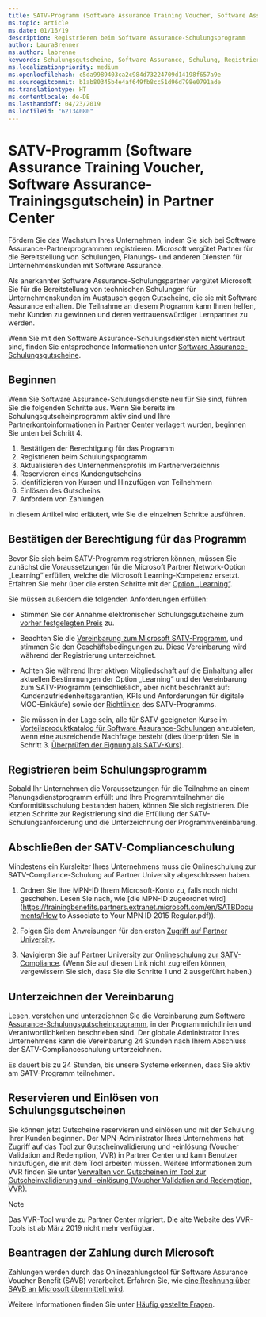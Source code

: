 ```yaml
---
title: SATV-Programm (Software Assurance Training Voucher, Software Assurance-Schulungsgutschein) in Partner Center | Partner Center
ms.topic: article
ms.date: 01/16/19
description: Registrieren beim Software Assurance-Schulungsprogramm
author: LauraBrenner
ms.author: labrenne
keywords: Schulungsgutscheine, Software Assurance, Schulung, Registrieren bei SATV, SATV
ms.localizationpriority: medium
ms.openlocfilehash: c5da9989403ca2c984d73224709d14198f657a9e
ms.sourcegitcommit: b1ab80345b4e4af649fb8cc51d96d798e0791ade
ms.translationtype: HT
ms.contentlocale: de-DE
ms.lasthandoff: 04/23/2019
ms.locfileid: "62134080"
---
```

# <a name="software-assurance-training-voucher-satv-program-in-partner-center"></a>SATV-Programm (Software Assurance Training Voucher, Software Assurance-Trainingsgutschein) in Partner Center

Fördern Sie das Wachstum Ihres Unternehmen, indem Sie sich bei Software Assurance-Partnerprogrammen registrieren. Microsoft vergütet Partner für die Bereitstellung von Schulungen, Planungs- und anderen Diensten für Unternehmenskunden mit Software Assurance. 

Als anerkannter Software Assurance-Schulungspartner vergütet Microsoft Sie für die Bereitstellung von technischen Schulungen für Unternehmenskunden im Austausch gegen Gutscheine, die sie mit Software Assurance erhalten. Die Teilnahme an diesem Programm kann Ihnen helfen, mehr Kunden zu gewinnen und deren vertrauenswürdiger Lernpartner zu werden.

Wenn Sie mit den Software Assurance-Schulungsdiensten nicht vertraut sind, finden Sie entsprechende Informationen unter [Software Assurance-Schulungsgutscheine](https://trainingbenefits.partners.extranet.microsoft.com/en/SATV/Pages/default.aspx).

## <a name="get-started"></a>Beginnen

Wenn Sie Software Assurance-Schulungsdienste neu für Sie sind, führen Sie die folgenden Schritte aus. Wenn Sie bereits im Schulungsgutscheinprogramm aktiv sind und Ihre Partnerkontoinformationen in Partner Center verlagert wurden, beginnen Sie unten bei Schritt 4. 

1. Bestätigen der Berechtigung für das Programm
2. Registrieren beim Schulungsprogramm
3. Aktualisieren des Unternehmensprofils im Partnerverzeichnis
4. Reservieren eines Kundengutscheins
5. Identifizieren von Kursen und Hinzufügen von Teilnehmern
6. Einlösen des Gutscheins
7. Anfordern von Zahlungen

In diesem Artikel wird erläutert, wie Sie die einzelnen Schritte ausführen.

## <a name="confirm-program-eligibility"></a>Bestätigen der Berechtigung für das Programm

Bevor Sie sich beim SATV-Programm registrieren können, müssen Sie zunächst die Voraussetzungen für die Microsoft Partner Network-Option „Learning“ erfüllen, welche die Microsoft Learning-Kompetenz ersetzt. Erfahren Sie mehr über die ersten Schritte mit der [Option „Learning“](https://partner.microsoft.com/en-US/marketing/details/learning-option-enrollment#/).

Sie müssen außerdem die folgenden Anforderungen erfüllen:

- Stimmen Sie der Annahme elektronischer Schulungsgutscheine zum [ vorher festgelegten Preis](https://partner.microsoft.com/en-US/membership/satv-voucher-pricing) zu.

- Beachten Sie die [Vereinbarung zum Microsoft SATV-Programm](https://aka.ms/satv_legal_agreement), und stimmen Sie den Geschäftsbedingungen zu. Diese Vereinbarung wird während der Registrierung unterzeichnet. 

- Achten Sie während Ihrer aktiven Mitgliedschaft auf die Einhaltung aller aktuellen Bestimmungen der Option „Learning“ und der Vereinbarung zum SATV-Programm (einschließlich, aber nicht beschränkt auf: Kundenzufriedenheitsgarantien, KPIs und Anforderungen für digitale MOC-Einkäufe) sowie der [Richtlinien](https://trainingbenefits.partners.extranet.microsoft.com/en/SATV/Pages/ProgramPolicies.aspx) des SATV-Programms.

- Sie müssen in der Lage sein, alle für SATV geeigneten Kurse im [Vorteilsproduktkatalog für Software Assurance-Schulungen](https://aka.ms/SATV_catalog) anzubieten, wenn eine ausreichende Nachfrage besteht (dies überprüfen Sie in Schritt 3. [Überprüfen der Eignung als SATV-Kurs](https://trainingbenefits.partners.extranet.microsoft.com/en/SATV/Pages/ConfirmEligibility.aspx)).

## <a name="enroll-in-the-training-program"></a>Registrieren beim Schulungsprogramm

Sobald Ihr Unternehmen die Voraussetzungen für die Teilnahme an einem Planungsdienstprogramm erfüllt und Ihre Programmteilnehmer die Konformitätsschulung bestanden haben, können Sie sich registrieren. Die letzten Schritte zur Registrierung sind die Erfüllung der SATV-Schulungsanforderung und die Unterzeichnung der Programmvereinbarung.  

## <a name="complete-the-satv-compliance-training"></a>Abschließen der SATV-Complianceschulung

Mindestens ein Kursleiter Ihres Unternehmens muss die Onlineschulung zur SATV-Compliance-Schulung auf Partner University abgeschlossen haben.
 
1. Ordnen Sie Ihre MPN-ID Ihrem Microsoft-Konto zu, falls noch nicht geschehen. Lesen Sie nach, wie [die MPN-ID zugeordnet wird](https://trainingbenefits.partners.extranet.microsoft.com/en/SATBDocuments/How to Associate to Your MPN ID 2015 Regular.pdf)).

2. Folgen Sie dem Anweisungen für den ersten [Zugriff auf Partner University](https://trainingbenefits.partners.extranet.microsoft.com/en/SATBDocuments/Partner_University_on-boarding.pdf).

3. Navigieren Sie auf Partner University zur [Onlineschulung zur SATV-Compliance](https://partneruniversity.microsoft.com/?whr=uri:MicrosoftAccount&courseId=14461&scoId=dXsXmk7lB_2704778676). (Wenn Sie auf diesen Link nicht zugreifen können, vergewissern Sie sich, dass Sie die Schritte 1 und 2 ausgeführt haben.)  

## <a name="sign-the-agreement"></a>Unterzeichnen der Vereinbarung

Lesen, verstehen und unterzeichnen Sie die [Vereinbarung zum Software Assurance-Schulungsgutscheinprogramm](https://partners.microsoft.com/partnerprogram/Satv.aspx), in der Programmrichtlinien und Verantwortlichkeiten beschrieben sind. Der globale Administrator Ihres Unternehmens kann die Vereinbarung 24 Stunden nach Ihrem Abschluss der SATV-Complianceschulung unterzeichnen.

Es dauert bis zu 24 Stunden, bis unsere Systeme erkennen, dass Sie aktiv am SATV-Programm teilnehmen. 

## <a name="reserve-and-redeem-training-vouchers"></a>Reservieren und Einlösen von Schulungsgutscheinen

Sie können jetzt Gutscheine reservieren und einlösen und mit der Schulung Ihrer Kunden beginnen. Der MPN-Administrator Ihres Unternehmens hat Zugriff auf das Tool zur Gutscheinvalidierung und -einlösung (Voucher Validation and Redemption, VVR) in Partner Center und kann Benutzer hinzufügen, die mit dem Tool arbeiten müssen. Weitere Informationen zum VVR finden Sie unter [Verwalten von Gutscheinen im Tool zur Gutscheinvalidierung und -einlösung (Voucher Validation and Redemption, VVR)](voucher-validation-tool.md).

>[!Note]
>Das VVR-Tool wurde zu Partner Center migriert. Die alte Website des VVR-Tools ist ab März 2019 nicht mehr verfügbar.

## <a name="request-payment-from-microsoft"></a>Beantragen der Zahlung durch Microsoft

Zahlungen werden durch das Onlinezahlungstool für Software Assurance Voucher Benefit (SAVB) verarbeitet.  Erfahren Sie, wie [eine Rechnung über SAVB an Microsoft übermittelt wird](https://trainingbenefits.partners.extranet.microsoft.com/en/SATV/Pages/GetPaid.aspx).

Weitere Informationen finden Sie unter [Häufig gestellte Fragen](vvr-faq.md).